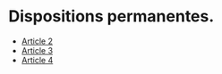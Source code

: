 # Dispositions permanentes.

- [Article 2](article-2.md)
- [Article 3](article-3.md)
- [Article 4](article-4.md)
